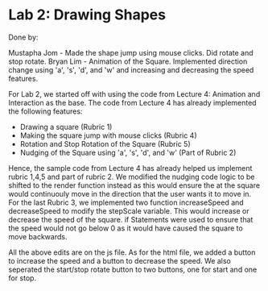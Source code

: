 # Lab 2: Drawing Shapes

Done by:

Mustapha Jom - Made the shape jump using mouse clicks. Did rotate and stop rotate.
Bryan Lim - Animation of the Square. Implemented direction change using 'a', 's', 'd', and 'w' and increasing and decreasing the speed features.

For Lab 2, we started off with using the code from Lecture 4: Animation and Interaction as the base. The code from Lecture 4 has already implemented the following features:

- Drawing a square (Rubric 1)
- Making the square jump with mouse clicks (Rubric 4)
- Rotation and Stop Rotation of the Square (Rubric 5)
- Nudging of the Square using 'a', 's', 'd', and 'w' (Part of Rubric 2)

Hence, the sample code from Lecture 4 has already helped us implement rubric 1,4,5 and part of rubric 2.
We modified the nudging code logic to be shifted to the render function instead as this would ensure the at the square would continuouly move in the direction that the user wants it to move in.
For the last Rubric 3, we implemented two function increaseSpeed and decreaseSpeed to
modify the stepScale variable. This would increase or decrease the speed of the square. if Statements were used to ensure that the speed would not go below 0 as it would have caused the square to move backwards.

All the above edits are on the js file. As for the html file, we added a button to increase the speed and a button to decrease the speed. We also seperated the start/stop rotate button to two buttons, one for start and one for stop.
